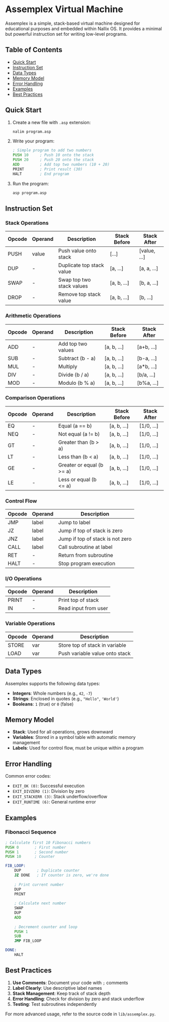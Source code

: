 # Assemplex Virtual Machine

Assemplex is a simple, stack-based virtual machine designed for educational purposes and embedded within Nallix OS. It provides a minimal but powerful instruction set for writing low-level programs.

## Table of Contents
- [Quick Start](#quick-start)
- [Instruction Set](#instruction-set)
- [Data Types](#data-types)
- [Memory Model](#memory-model)
- [Error Handling](#error-handling)
- [Examples](#examples)
- [Best Practices](#best-practices)

## Quick Start

1. Create a new file with `.asp` extension:
   ```bash
   nalim program.asp
   ```

2. Write your program:
   ```asm
   ; Simple program to add two numbers
   PUSH 10     ; Push 10 onto the stack
   PUSH 20     ; Push 20 onto the stack
   ADD         ; Add top two numbers (10 + 20)
   PRINT       ; Print result (30)
   HALT        ; End program
   ```

3. Run the program:
   ```bash
   asp program.asp
   ```

## Instruction Set

### Stack Operations
| Opcode | Operand | Description                        | Stack Before | Stack After |
|--------|---------|------------------------------------|--------------|-------------|
| PUSH   | value   | Push value onto stack              | [...]        | [value, ...]|
| DUP    | -       | Duplicate top stack value          | [a, ...]     | [a, a, ...] |
| SWAP   | -       | Swap top two stack values          | [a, b, ...]  | [b, a, ...] |
| DROP   | -       | Remove top stack value             | [a, b, ...]  | [b, ...]    |

### Arithmetic Operations
| Opcode | Operand | Description                | Stack Before    | Stack After |
|--------|---------|----------------------------|-----------------|-------------|
| ADD    | -       | Add top two values         | [a, b, ...]     | [a+b, ...]  |
| SUB    | -       | Subtract (b - a)           | [a, b, ...]     | [b-a, ...]  |
| MUL    | -       | Multiply                   | [a, b, ...]     | [a*b, ...]  |
| DIV    | -       | Divide (b / a)             | [a, b, ...]     | [b/a, ...]  |
| MOD    | -       | Modulo (b % a)             | [a, b, ...]     | [b%a, ...]  |

### Comparison Operations
| Opcode | Operand | Description                | Stack Before    | Stack After |
|--------|---------|----------------------------|-----------------|-------------|
| EQ     | -       | Equal (a == b)             | [a, b, ...]     | [1/0, ...]  |
| NEQ    | -       | Not equal (a != b)         | [a, b, ...]     | [1/0, ...]  |
| GT     | -       | Greater than (b > a)       | [a, b, ...]     | [1/0, ...]  |
| LT     | -       | Less than (b < a)          | [a, b, ...]     | [1/0, ...]  |
| GE     | -       | Greater or equal (b >= a)  | [a, b, ...]     | [1/0, ...]  |
| LE     | -       | Less or equal (b <= a)     | [a, b, ...]     | [1/0, ...]  |

### Control Flow
| Opcode | Operand | Description                        |
|--------|---------|------------------------------------|
| JMP    | label   | Jump to label                      |
| JZ     | label   | Jump if top of stack is zero       |
| JNZ    | label   | Jump if top of stack is not zero   |
| CALL   | label   | Call subroutine at label           |
| RET    | -       | Return from subroutine             |
| HALT   | -       | Stop program execution             |

### I/O Operations
| Opcode | Operand | Description                        |
|--------|---------|------------------------------------|
| PRINT  | -       | Print top of stack                 |
| IN     | -       | Read input from user               |

### Variable Operations
| Opcode | Operand | Description                        |
|--------|---------|------------------------------------|
| STORE  | var     | Store top of stack in variable     |
| LOAD   | var     | Push variable value onto stack     |

## Data Types

Assemplex supports the following data types:
- **Integers**: Whole numbers (e.g., `42`, `-7`)
- **Strings**: Enclosed in quotes (e.g., `"Hello"`, `'World'`)
- **Booleans**: `1` (true) or `0` (false)

## Memory Model

- **Stack**: Used for all operations, grows downward
- **Variables**: Stored in a symbol table with automatic memory management
- **Labels**: Used for control flow, must be unique within a program

## Error Handling

Common error codes:
- `EXIT_OK (0)`: Successful execution
- `EXIT_DIVZERO (1)`: Division by zero
- `EXIT_STACKERR (3)`: Stack underflow/overflow
- `EXIT_RUNTIME (6)`: General runtime error

## Examples

### Fibonacci Sequence
```asm
; Calculate first 10 Fibonacci numbers
PUSH 0       ; First number
PUSH 1       ; Second number
PUSH 10      ; Counter

FIB_LOOP:
    DUP       ; Duplicate counter
    JZ DONE   ; If counter is zero, we're done
    
    ; Print current number
    DUP
    PRINT
    
    ; Calculate next number
    SWAP
    DUP
    ADD
    
    ; Decrement counter and loop
    PUSH 1
    SUB
    JMP FIB_LOOP

DONE:
    HALT
```

## Best Practices

1. **Use Comments**: Document your code with `;` comments
2. **Label Clearly**: Use descriptive label names
3. **Stack Management**: Keep track of stack depth
4. **Error Handling**: Check for division by zero and stack underflow
5. **Testing**: Test subroutines independently

For more advanced usage, refer to the source code in `lib/assemplex.py`.
